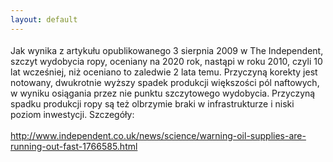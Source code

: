 ```yaml
---
layout: default
---
```

<!--5--><p style="margin: 0px 0px 18px; font-size: 18px; font-family: Helvetica;">
Jak wynika z artykułu opublikowanego 3 sierpnia 2009 w The Independent, szczyt wydobycia ropy, oceniany na 2020 rok, nastąpi w roku 2010, czyli 10 lat wcześniej, niż oceniano to zaledwie 2 lata temu. Przyczyną korekty jest notowany, dwukrotnie wyższy spadek produkcji większości pól naftowych, w wyniku osiągania przez nie punktu szczytowego wydobycia. Przyczyną spadku produkcji ropy są też olbrzymie braki w infrastrukturze i niski poziom inwestycji. Szczegóły: <br><br>http://www.independent.co.uk/news/science/warning-oil-supplies-are-running-out-fast-1766585.html</p>